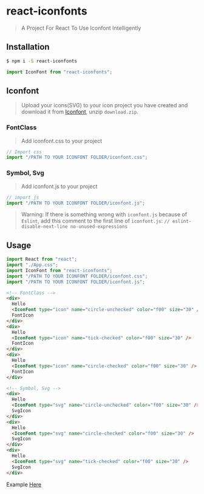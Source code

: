 # react-iconfonts

> A Project For React To Use Iconfont Intelligently

## Installation

```bash
$ npm i -S react-iconfonts
```

```javascript
import IconFont from "react-iconfonts";
```

## Iconfont

> Upload your icons(SVG) to your icon project you have created and download it from [Iconfont](https://www.iconfont.cn/), unzip `download.zip`.

### FontClass

> Add iconfont.css to your project

```js
// Import css
import "/PATH TO YOUR ICONFONT FOLDER/iconfont.css";
```

### Symbol, Svg

> Add iconfont.js to your project

```js
// import js
import "/PATH TO YOUR ICONFONT FOLDER/iconfont.js";
```

> Warning: If there is something wrong with `iconfont.js` because of `Eslint`, add this comment to the first line of `iconfont.js`: `// eslint-disable-next-line no-unused-expressions`

## Usage

```javascript
import React from "react";
import "./App.css";
import IconFont from "react-iconfonts";
import "/PATH TO YOUR ICONFONT FOLDER/iconfont.css";
import "/PATH TO YOUR ICONFONT FOLDER/iconfont.js";
```

```html
<!-- FontClass -->
<div>
  Hello
  <IconFont type="icon" name="circle-unchecked" color="f00" size="30" />
  FontIcon
</div>
<div>
  Hello
  <IconFont type="icon" name="tick-checked" color="f00" size="30" />
  FontIcon
</div>
<div>
  Hello
  <IconFont type="icon" name="circle-checked" color="f00" size="30" />
  FontIcon
</div>

<!-- Symbol, Svg -->
<div>
  Hello
  <IconFont type="svg" name="circle-unchecked" color="f00" size="30" />
  SvgIcon
</div>
<div>
  Hello
  <IconFont type="svg" name="circle-checked" color="f00" size="30" />
  SvgIcon
</div>
<div>
  Hello
  <IconFont type="svg" name="tick-checked" color="f00" size="30" />
  SvgIcon
</div>
```

Example [Here](https://github.com/jayson991/react-iconfonts/tree/master/example)
